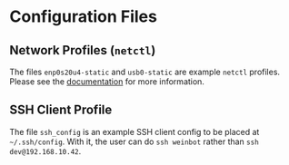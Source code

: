# Configuration Files
## Network Profiles (`netctl`)
The files `enp0s20u4-static` and `usb0-static` are example `netctl` profiles.
Please see the [documentation](../docs/connecting.md) for more information.

## SSH Client Profile
The file `ssh_config` is an example SSH client config to be placed at `~/.ssh/config`.
With it, the user can do `ssh weinbot` rather than `ssh dev@192.168.10.42`.
